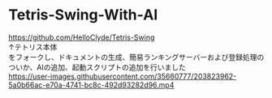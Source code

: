 # Tetris-Swing-With-AI
https://github.com/HelloClyde/Tetris-Swing<br />
↑テトリス本体<br>
をフォークし、ドキュメントの生成、簡易ランキングサーバーおよび登録処理のついか、AIの追加、起動スクリプトの追加を行いました<br />
https://user-images.githubusercontent.com/35660777/203823962-5a0b66ac-e70a-4741-bc8c-492d93282d96.mp4